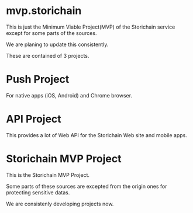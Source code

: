 # mvp.storichain
This is just the Minimum Viable Project(MVP) of the Storichain service except for some parts of the sources.  

We are planing to update this consistently.

These are contained of 3 projects.

# Push Project 
  For native apps (iOS, Android) and Chrome browser.
 
# API Project
 This provides a lot of Web API for the Storichain Web site and mobile apps.
 
# Storichain MVP Project
 This is the Storichain MVP Project.

 Some parts of these sources are excepted from the origin ones for protecting sensitive datas.

 We are consistenly developing projects now.
